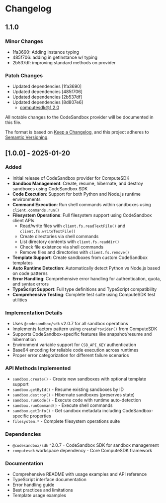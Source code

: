 # Changelog

## 1.1.0

### Minor Changes

- 1fa3690: Adding instance typing
- 485f706: adding in getInstance w/ typing
- 2b537df: improving standard methods on provider

### Patch Changes

- Updated dependencies [1fa3690]
- Updated dependencies [485f706]
- Updated dependencies [2b537df]
- Updated dependencies [8d807e6]
  - computesdk@1.2.0

All notable changes to the CodeSandbox provider will be documented in this file.

The format is based on [Keep a Changelog](https://keepachangelog.com/en/1.0.0/),
and this project adheres to [Semantic Versioning](https://semver.org/spec/v2.0.0.html).

## [1.0.0] - 2025-01-20

### Added

- Initial release of CodeSandbox provider for ComputeSDK
- **Sandbox Management**: Create, resume, hibernate, and destroy sandboxes using CodeSandbox SDK
- **Code Execution**: Support for both Python and Node.js runtime environments
- **Command Execution**: Run shell commands within sandboxes using `client.commands.run()`
- **Filesystem Operations**: Full filesystem support using CodeSandbox client APIs
  - Read/write files with `client.fs.readTextFile()` and `client.fs.writeTextFile()`
  - Create directories via shell commands
  - List directory contents with `client.fs.readdir()`
  - Check file existence via shell commands
  - Remove files and directories with `client.fs.remove()`
- **Template Support**: Create sandboxes from custom CodeSandbox templates
- **Auto Runtime Detection**: Automatically detect Python vs Node.js based on code patterns
- **Error Handling**: Comprehensive error handling for authentication, quota, and syntax errors
- **TypeScript Support**: Full type definitions and TypeScript compatibility
- **Comprehensive Testing**: Complete test suite using ComputeSDK test utilities

### Implementation Details

- Uses `@codesandbox/sdk` v2.0.7 for all sandbox operations
- Implements factory pattern using `createProvider()` from ComputeSDK
- Supports CodeSandbox-specific features like snapshot/resume and hibernation
- Environment variable support for `CSB_API_KEY` authentication
- Base64 encoding for reliable code execution across runtimes
- Proper error categorization for different failure scenarios

### API Methods Implemented

- `sandbox.create()` - Create new sandboxes with optional template support
- `sandbox.getById()` - Resume existing sandboxes by ID
- `sandbox.destroy()` - Hibernate sandboxes (preserves state)
- `sandbox.runCode()` - Execute code with runtime auto-detection
- `sandbox.runCommand()` - Execute shell commands
- `sandbox.getInfo()` - Get sandbox metadata including CodeSandbox-specific properties
- `filesystem.*` - Complete filesystem operations suite

### Dependencies

- `@codesandbox/sdk` ^2.0.7 - CodeSandbox SDK for sandbox management
- `computesdk` workspace dependency - Core ComputeSDK framework

### Documentation

- Comprehensive README with usage examples and API reference
- TypeScript interface documentation
- Error handling guide
- Best practices and limitations
- Template usage examples
